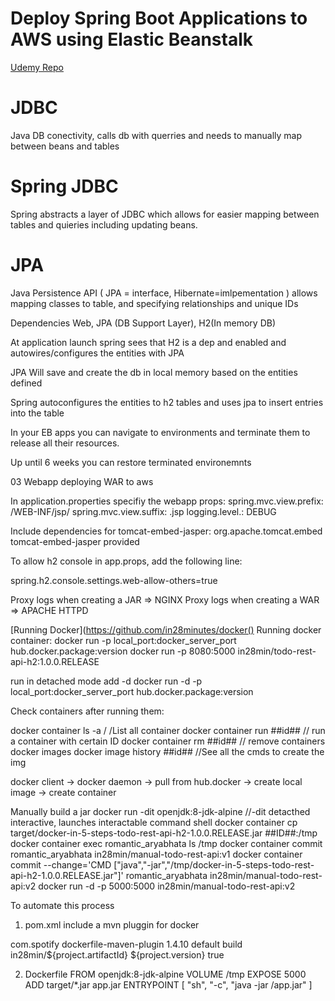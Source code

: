 # Deploy Spring Boot Applications to AWS using Elastic Beanstalk
[Udemy Repo](https://github.com/in28minutes/deploy-spring-boot-aws-eb)


# JDBC 

Java DB conectivity, calls db with querries and needs to manually map between beans and tables

# Spring JDBC 
Spring abstracts a layer of JDBC which allows for easier mapping between tables and quieries including updating beans. 

# JPA
Java Persistence API ( JPA = interface, Hibernate=imlpementation ) allows mapping classes to table, and specifying relationships and unique IDs

Dependencies
Web, JPA (DB Support Layer), H2(In memory DB)

At application launch spring sees that H2 is a dep and enabled and autowires/configures the entities with JPA

JPA Will save and create the db in local memory based on the entities defined 

Spring autoconfigures the entities to h2 tables and uses jpa to insert entries into the table


In your EB apps you can navigate to environments and terminate them to release all their resources. 

Up until 6 weeks you can restore terminated environemnts 


03 Webapp deploying WAR to aws

In application.properties specifiy the webapp props: 
spring.mvc.view.prefix: /WEB-INF/jsp/
spring.mvc.view.suffix: .jsp
logging.level.: DEBUG

Include dependencies for tomcat-embed-jasper: 
<dependency>
 <groupId>org.apache.tomcat.embed</groupId>
  <artifactId>tomcat-embed-jasper</artifactId>
  <scope>provided</scope>
</dependency>

To allow h2 console in app.props, add the following line:

spring.h2.console.settings.web-allow-others=true

Proxy logs when creating a JAR => NGINX
Proxy logs when creating a WAR => APACHE HTTPD


[Running Docker](https://github.com/in28minutes/docker()
Running docker container: 
docker run -p local_port:docker_server_port hub.docker.package:version
docker run -p 8080:5000 in28min/todo-rest-api-h2:1.0.0.RELEASE

run in detached mode add -d
docker run -d -p local_port:docker_server_port hub.docker.package:version

Check containers after running them: 

docker container ls -a / /List all container 
docker container run ##id## // run a container with certain ID
docker container rm ##id## // remove containers
docker images
docker image history ##id## //See all the cmds to create the img


docker client -> docker daemon -> pull from hub.docker -> create local image -> create container

Manually build a jar
docker run -dit openjdk:8-jdk-alpine //-dit detacthed interactive, launches interactable command shell
docker container cp target/docker-in-5-steps-todo-rest-api-h2-1.0.0.RELEASE.jar ##ID##:/tmp
docker container exec romantic_aryabhata ls /tmp
docker container commit romantic_aryabhata in28min/manual-todo-rest-api:v1
docker container commit --change='CMD ["java","-jar","/tmp/docker-in-5-steps-todo-rest-api-h2-1.0.0.RELEASE.jar"]' romantic_aryabhata in28min/manual-todo-rest-api:v2
docker run -d -p 5000:5000 in28min/manual-todo-rest-api:v2

To automate this process

1. pom.xml include a mvn pluggin for docker 
<plugin>
  <groupId>com.spotify</groupId>
  <artifactId>dockerfile-maven-plugin</artifactId>
  <version>1.4.10</version>
  <executions>
    <execution>
      <id>default</id>
      <goals>
        <goal>build</goal>
        <!-- <goal>push</goal> --> 
      </goals>
    </execution>
  </executions>
  <configuration>
    <repository>in28min/${project.artifactId}</repository>
    <tag>${project.version}</tag>
    <skipDockerInfo>true</skipDockerInfo>
  </configuration>
</plugin>

2. Dockerfile
FROM openjdk:8-jdk-alpine
VOLUME /tmp
EXPOSE 5000
ADD target/*.jar app.jar
ENTRYPOINT [ "sh", "-c", "java -jar /app.jar" ]